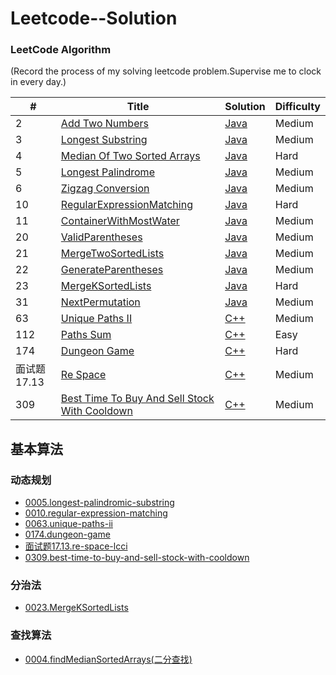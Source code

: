 Leetcode--Solution
========

### LeetCode Algorithm

(Record the process of my solving leetcode problem.Supervise me to clock in every day.)


| # | Title | Solution | Difficulty |
|---| ----- | -------- | ---------- |
|2|[Add Two Numbers](https://leetcode-cn.com/problems/add-two-numbers/) | [Java](./algorithms/addtwonumbers.md)|Medium|
|3|[Longest Substring](https://leetcode-cn.com/problems/longest-substring-without-repeating-characters/) | [Java](./algorithms/longestSubstring.md)|Medium|
|4|[Median Of Two Sorted Arrays](https://leetcode-cn.com/problems/median-of-two-sorted-arrays/) | [Java](./algorithms/findMedianSortedArrays.md)|Hard|
|5|[Longest Palindrome](https://leetcode-cn.com/problems/longest-palindromic-substring/) | [Java](./algorithms/longestPalindrome.md)|Medium|
|6|[Zigzag Conversion](https://leetcode-cn.com/problems/zigzag-conversion/) | [Java](./algorithms/zigzagConversion.md)|Medium|
|10|[RegularExpressionMatching](https://leetcode-cn.com/problems/regular-expression-matching/) | [Java](./algorithms/RegularExpressionMatching.md)|Hard|
|11|[ContainerWithMostWater](https://leetcode-cn.com/problems/container-with-most-water/submissions/) | [Java](./algorithms/ContainerWithMostWater.md)|Medium|
|20|[ValidParentheses](https://leetcode-cn.com/problems/valid-parentheses/) | [Java](./algorithms/validparentheses.md)|Medium|
|21|[MergeTwoSortedLists](https://leetcode-cn.com/problems/merge-two-sorted-lists/submissions/) | [Java](./algorithms/mergetwosortedlists.md)|Medium|
|22|[GenerateParentheses](https://leetcode-cn.com/problems/generate-parentheses/) | [Java](./algorithms/generateparentheses.md)|Medium|
|23|[MergeKSortedLists](https://leetcode-cn.com/problems/merge-k-sorted-lists/) | [Java](./algorithms/mergeksortedlists.md)|Hard|
|31|[NextPermutation](https://leetcode-cn.com/problems/next-permutation/) | [Java](./algorithms/nextpermutation.md)|Medium|
|63|[Unique Paths II](https://leetcode-cn.com/problems/unique-paths-ii/) | [C++](./algorithms/uniquepathsii.md)|Medium|
|112|[Paths Sum](https://leetcode-cn.com/problems/path-sum/) | [C++](./algorithms/pathsum.md)|Easy|
|174|[Dungeon Game](https://leetcode-cn.com/problems/dungeon-game/) | [C++](./algorithms/dungeongame.md)|Hard|
|面试题17.13|[Re Space](https://leetcode-cn.com/problems/re-space-lcci/) | [C++](./algorithms/respacelcci.md)|Medium|
|309|[Best Time To Buy And Sell Stock With Cooldown](https://leetcode-cn.com/problems/best-time-to-buy-and-sell-stock-with-cooldown/) | [C++](./algorithms/besttimetobuyandsellstockwithcooldown.md)|Medium|


## 基本算法

### 动态规划
- [0005.longest-palindromic-substring](./algorithms/longestPalindrome.md)
- [0010.regular-expression-matching](./algorithms/RegularExpressionMatching.md)
- [0063.unique-paths-ii](./algorithms/uniquepathsii.md)
- [0174.dungeon-game](./algorithms/dungeongame.md)
- [面试题17.13.re-space-lcci](./algorithms/respacelcci.md)
- [0309.best-time-to-buy-and-sell-stock-with-cooldown](./algorithms/besttimetobuyandsellstockwithcooldown.md)

### 分治法
- [0023.MergeKSortedLists](./algorithms/mergeksortedlists.md)

### 查找算法
- [0004.findMedianSortedArrays(二分查找)](./algorithms/findMedianSortedArrays.md)